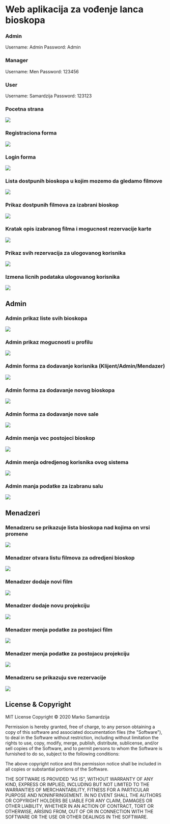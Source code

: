 # Web aplikacija za vođenje lanca bioskopa

### Admin

Username: Admin
Password: Admin

### Manager

Username: Men
Password: 123456

### User

Username: Samardzija
Password: 123123

### Pocetna strana

<img src="Slike/Korisnik/MainPage.png">

### Registraciona forma

<img src="Slike/Korisnik/RegistracijaKorisnika.png">

### Login forma

<img src="Slike/Korisnik/Login.png">

### Lista dostpunih bioskopa u kojim mozemo da gledamo filmove

<img src="Slike/Korisnik/ListaBioskopa.png">

### Prikaz dostpunih filmova za izabrani bioskop

<img src="Slike/Korisnik/PrikazFilmovaZaIzabraniBioskop.png">

### Kratak opis izabranog filma i mogucnost rezervacije karte

<img src="Slike/Korisnik/OpisFilmaRezervacija.png">

### Prikaz svih rezervacija za ulogovanog korisnika

<img src="Slike/Korisnik/RezervacijeUlogovanogKorisnika.png">

### Izmena licnih podataka ulogovanog korisnika

<img src="Slike/Korisnik/IzmenaLicnihPodataka.png">

## Admin

### Admin prikaz liste svih bioskopa

<img src="Slike/Admin/AdminListaBioskopa.png">

### Admin prikaz mogucnosti u profilu

<img src="Slike/Admin/AdminDashBoard.png">

### Admin forma za dodavanje korisnika (Klijent/Admin/Mendazer)

<img src="Slike/Admin/AdminDodajeKorisnika.jpg">

### Admin forma za dodavanje novog bioskopa

<img src="Slike/Admin/AdminDodajeNoviBioskop.png">

### Admin forma za dodavanje nove sale

<img src="Slike/Admin/AdminDodajeSalu.jpg">

### Admin menja vec postojeci bioskop

<img src="Slike/Admin/AdminIzmenaBioskopa.png">

### Admin menja odredjenog korisnika ovog sistema

<img src="Slike/Admin/AdminIzmenaKorisnika.png">

### Admin manja podatke za izabranu salu

<img src="Slike/Admin/AdminIzmenaSale.png">

## Menadzeri

### Menadzeru se prikazuje lista bioskopa nad kojima on vrsi promene

<img src="Slike/Menadzer/MenadzerListaBioskopa.png">

### Menadzer otvara listu filmova za odredjeni bioskop

<img src="Slike/Menadzer/MenadzerListaFilmova.png">

### Menadzer dodaje novi film

<img src="Slike/Menadzer/MenadzerDodajeFilm.png">

### Menadzer dodaje novu projekciju

<img src="Slike/Menadzer/DodajeProjekciju.png">

### Menadzer menja podatke za postojaci film

<img src="Slike/Menadzer/MenadzerIzmenaFilma.png">

### Menadzer menja podatke za postojacu projekciju

<img src="Slike/Menadzer/MenadzerIzmenaProjekcije.png">

### Menadzeru se prikazuju sve rezervacije

<img src="Slike/Menadzer/MenadzerSveRezervacije.png">

## License & Copyright

MIT License Copyright © 2020 Marko Samardzija

Permission is hereby granted, free of charge, to any person obtaining a copy
of this software and associated documentation files (the "Software"), to deal
in the Software without restriction, including without limitation the rights
to use, copy, modify, merge, publish, distribute, sublicense, and/or sell
copies of the Software, and to permit persons to whom the Software is
furnished to do so, subject to the following conditions:

The above copyright notice and this permission notice shall be included in all
copies or substantial portions of the Software.

THE SOFTWARE IS PROVIDED "AS IS", WITHOUT WARRANTY OF ANY KIND, EXPRESS OR
IMPLIED, INCLUDING BUT NOT LIMITED TO THE WARRANTIES OF MERCHANTABILITY,
FITNESS FOR A PARTICULAR PURPOSE AND NONINFRINGEMENT. IN NO EVENT SHALL THE
AUTHORS OR COPYRIGHT HOLDERS BE LIABLE FOR ANY CLAIM, DAMAGES OR OTHER
LIABILITY, WHETHER IN AN ACTION OF CONTRACT, TORT OR OTHERWISE, ARISING FROM,
OUT OF OR IN CONNECTION WITH THE SOFTWARE OR THE USE OR OTHER DEALINGS IN THE
SOFTWARE.
